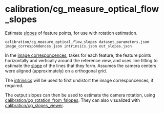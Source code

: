# calibration/cg\_measure\_optical\_flow\_slopes

Estimate [slopes](../../data/feature_slopes.html) of feature points, for use with rotation estimation.

    calibration/cg_measure_optical_flow_slopes dataset_parameters.json image_correspondences.json intrinsics.json out_slopes.json

In the [image corresponcences](../../data/image_correspondences.html), takes for each feature, the feature points horizontally and vertically around the reference view, and uses line fitting to estimate the [slope](../../data/feature_slopes.html) of the lines that they form. Assumes the camera centers were aligned (approximately) on a orthogonal grid.

The [intrinsics](../../data/intrinsics.html) will be used to first undistort the image corresponcences, if required.

The output slopes can then be used to estimate the camera rotation, using [calibration/cg\_rotation\_from\_fslopes](cg_rotation_from_fslopes.html). They can also visualized with [calibration/cg\_slopes\_viewer](cg_slopes_viewer.html).
